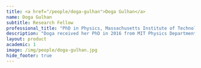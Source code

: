 ```yaml
---
title: <a href="/people/doga-gulhan">Doga Gulhan</a>
name: Doga Gulhan
subtitle: Research Fellow
professional_title: "PhD in Physics, Massachusetts Institute of Technology, Postdoctoral Fellow (2017-2023), Principal Investigator, Massachusetts General Hospital, Krantz Family Center for Cancer Research"  # Joined professional titles
description: "Doga received her PhD in 2016 from MIT Physics Department where she was working with the Relativistic Heavy Ion Group. Her work was focused on development of analysis software, algorithms and data analysis. She studied the properties of quark-gluon plasma, a form of matter that is created shortly after the Big Bang as well as in collisions of heavy ions at research facilities such as the Large Hadron Collider at CERN. After her graduation, she continued her research on this topic as a Research Fellow at CERN.Doga joined the Park Lab in April 2017. During her time here, she has been involved in variety of projects related to cancer genomics. She focused mostly on mutational signatures, the idea behind which is to identify the factors that cause cancer from their mutational footprints. She developed a tool that allows identification of mutational signatures from low mutation counts. With this tool, the mutational signature of HR deficiency can be identified from targeted gene panels in clinical settings. With collaborators in the DFCI, she is working on demonstrating the applicability of this tool in clinical settings. She hopes that this effort will allow us to identify more patients who may benefit from targeted treatments, as many patients with HR deficiency do not have actionable mutations. In addition, she is interested in evolutionary dynamics of tumors, and the accumulation of mutations in tumors as well as in normal tissues."
layout: product
academic: 1
image: /img/people/doga-gulhan.jpg
hide_footer: true
---
```

